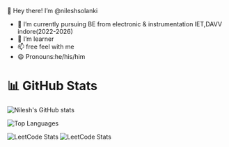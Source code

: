  👋 Hey there! I’m @nileshsolanki
- 👀 I’m currently pursuing BE from electronic & instrumentation IET,DAVV indore(2022-2026)
- 🌱 I’m  learner
-  📫 free feel with me
- 😄 Pronouns:he/his/him


<!---
nileshset/nileshset is a ✨ special ✨ repository because its `README.md` (this file) appears on your GitHub profile.
You can click the Preview link to take a look at your changes.
--->
# 📊 GitHub Stats

<!-- GitHub Stats Card -->
![Nilesh's GitHub stats](https://github-readme-stats.vercel.app/api?username=nileshser&show_icons=true&theme=radical)

<!-- Most Used Languages Card -->
![Top Languages](https://github-readme-stats.vercel.app/api/top-langs/?username=nileshset&layout=compact&theme=tokyonight)

![LeetCode Stats](https://leetcard.jacoblin.cool/nileshfeeling075)
![LeetCode Stats](https://leetcard.jacoblin.cool/<Your_LeetCode_nileshfeeling075>?ext=lang)